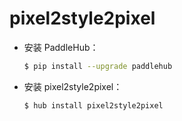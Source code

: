 # pixel2style2pixel
* 安装 PaddleHub：

    ```bash
    $ pip install --upgrade paddlehub
    ```

* 安装 pixel2style2pixel：

    ```bash
    $ hub install pixel2style2pixel
    ```
